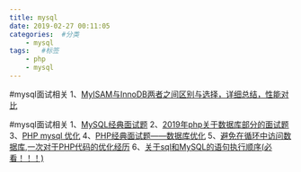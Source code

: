 ```yaml
---
title: mysql
date: 2019-02-27 00:11:05
categories:  #分类
    - mysql
tags:   #标签
    - php
    - mysql
---
```


#mysql面试相关
1、[MyISAM与InnoDB两者之间区别与选择，详细总结，性能对比](https://www.cnblogs.com/y-rong/p/8110596.html)


#mysql面试相关
1、[MySQL经典面试题](https://www.cnblogs.com/panwenbin-logs/p/8366940.html)
2、[2019年php关于数据库部分的面试题](https://blog.csdn.net/mo3408/article/details/80751953)
3、[PHP mysql 优化](https://blog.csdn.net/lx19971212/article/details/77940763)
4、[PHP经典面试题——数据库优化](https://blog.csdn.net/sky78187/article/details/79397422)
5、[避免在循环中访问数据库,一次对于PHP代码的优化经历](https://blog.csdn.net/u011822516/article/details/81276640)
6、[关于sql和MySQL的语句执行顺序(必看！！！)](https://www.cnblogs.com/yyjie/p/7788428.html)
